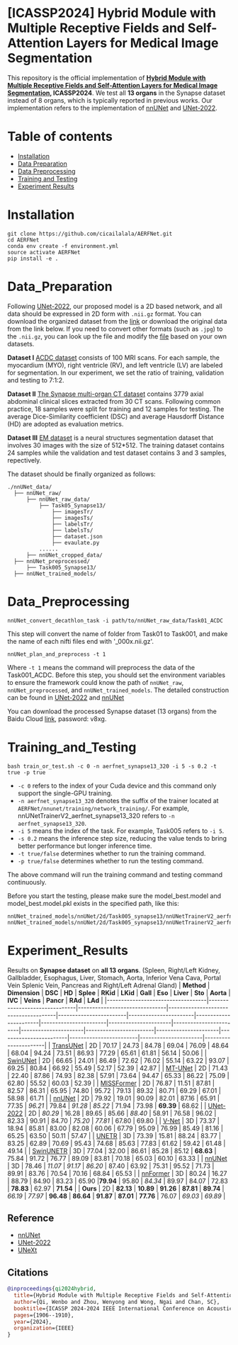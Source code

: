 # [ICASSP2024] Hybrid Module with Multiple Receptive Fields and Self-Attention Layers for Medical Image Segmentation

This repository is the official implementation of **[Hybrid Module with Multiple Receptive Fields and Self-Attention Layers for Medical Image Segmentation](https://ieeexplore.ieee.org/document/10445854), ICASSP2024**. We test all **13 organs** in the Synapse dataset instead of 8 organs, which is typically reported in previous works. Our implementation refers to the implementation of [nnUNet](https://github.com/MIC-DKFZ/nnUNet) and [UNet-2022](https://github.com/282857341/UNet-2022). 

# Table of contents  
- [Installation](#Installation) 
- [Data Preparation](#Data_Preparation)
- [Data Preprocessing](#Data_Preprocessing)
- [Training and Testing](#Training_and_Testing) 
- [Experiment Results](#Experiment_Results) 
# Installation
```
git clone https://github.com/cicailalala/AERFNet.git
cd AERFNet
conda env create -f environment.yml
source activate AERFNet
pip install -e .
```
# Data_Preparation
Following [UNet-2022](https://github.com/282857341/UNet-2022), our proposed model is a 2D based network, and all data should be expressed in 2D form with ```.nii.gz``` format. You can download the organized dataset from the [link](https://drive.google.com/drive/folders/1b4IVd9pOCFwpwoqfnVpsKZ6b3vfBNL6x?usp=sharing) or download the original data from the link below. If you need to convert other formats (such as ```.jpg```) to the ```.nii.gz```, you can look up the file and modify the [file](https://github.com/282857341/UNet-2022/blob/master/nnunet/dataset_conversion/Task120_ISIC.py) based on your own datasets.

**Dataset I**
[ACDC dataset](https://www.creatis.insa-lyon.fr/Challenge/acdc/) consists of 100 MRI scans. For each sample, the myocardium (MYO), right ventricle (RV), and left ventricle (LV) are labeled for segmentation. In our experiment, we set the ratio of training, validation and testing to 7:1:2.

**Dataset II**
[The Synapse multi-organ CT dataset](https://www.synapse.org/#!Synapse:syn3193805/wiki/217789) contains 3779 axial abdominal clinical slices extracted from 30 CT scans. Following common practice, 18 samples were split for training and 12 samples for testing. The average Dice-Similarity coefficient (DSC) and average Hausdorff Distance (HD) are adopted as evaluation metrics.

**Dataset III**
[EM dataset](https://imagej.net/events/isbi-2012-segmentation-challenge#training-data) is a neural structures segmentation dataset that involves 30 images with the size of 512*512. The training dataset contains 24 samples while the validation and test dataset contains 3 and 3 samples, repectively.

The dataset should be finally organized as follows:
```
./nnUNet_data/
  ├── nnUNet_raw/
      ├── nnUNet_raw_data/
          ├── Task05_Synapse13/
              ├── imagesTr/
              ├── imagesTs/
              ├── labelsTr/
              ├── labelsTs/
              ├── dataset.json
              ├── evaulate.py              
          ......
      ├── nnUNet_cropped_data/
  ├── nnUNet_preprocessed/
      ├── Task005_Synapse13/
  ├── nnUNet_trained_models/
```
# Data_Preprocessing
```
nnUNet_convert_decathlon_task -i path/to/nnUNet_raw_data/Task01_ACDC
```
This step will convert the name of folder from Task01 to Task001, and make the name of each nifti files end with '_000x.nii.gz'.
```
nnUNet_plan_and_preprocess -t 1
```
Where ```-t 1``` means the command will preprocess the data of the Task001_ACDC.
Before this step, you should set the environment variables to ensure the framework could know the path of ```nnUNet_raw```, ```nnUNet_preprocessed```, and ```nnUNet_trained_models```. 
The detailed construction can be found in [UNet-2022](https://github.com/282857341/UNet-2022) and [nnUNet](https://github.com/MIC-DKFZ/nnUNet/blob/master/documentation/setting_up_paths.md)

You can download the processed Synapse dataset (13 organs) from the Baidu Cloud [link](https://pan.baidu.com/s/1tGjMERRhxyCTeZAaEZgGIw), password: v8xg.

# Training_and_Testing
```
bash train_or_test.sh -c 0 -n aerfnet_synapse13_320 -i 5 -s 0.2 -t true -p true 
```
- ```-c 0``` refers to the index of your Cuda device and this command only support the single-GPU training.
- ```-n aerfnet_synapse13_320``` denotes the suffix of the trainer located at ```AERFNet/nnunet/training/network_training/```. For example, nnUNetTrainerV2_aerfnet_synapse13_320 refers to ```-n aerfnet_synapse13_320```.
- ```-i 5``` means the index of the task. For example, Task005 refers to ```-i 5```.
- ```-s 0.2``` means the inference step size, reducing the value tends to bring better performance but longer inference time.
- ```-t true/false``` determines whether to run the training command.
- ```-p true/false``` determines whether to run the testing command.

The above command will run the training command and testing command continuously.

Before you start the testing, please make sure the model_best.model and model_best.model.pkl exists in the specified path, like this:
```
nnUNet_trained_models/nnUNet/2d/Task005_synapse13/nnUNetTrainerV2_aerfnet_synapse13_320/fold_0/model_best.model
nnUNet_trained_models/nnUNet/2d/Task005_synapse13/nnUNetTrainerV2_aerfnet_synapse13_320/fold_0/model_best.model.pkl
```
# Experiment_Results
Results on **Synapse dataset** on **all 13 organs**. (Spleen, Right/Left Kidney, Gallbladder, Esophagus, Liver, Stomach, Aorta, Inferior Vena Cava, Portal Vein Splenic Vein, Pancreas and Right/Left Adrenal Gland)
| **Method**  | **Dimension** | **DSC** | **HD** | **Splee** | **RKid** | **LKid** | **Gall** | **Eso** | **Liver** | **Sto** | **Aorta** | **IVC** | **Veins** | **Pancr** | **RAd** | **LAd** |
|-----------------------------------|-------------------------------|-------------------------------|--------------------------------------|------------------------|-----------------------|-----------------------|-----------------------|----------------------|------------------------|----------------------|------------------------|----------------------|------------------------|------------------------|----------------------|----------------------|
| [TransUNet](https://arxiv.org/abs/1409.1556)    | 2D                            | 70.17                                | 24.73                  | 84.78                 | 69.04                 | 76.09                 | 48.64                | 68.04                  | 94.24                | 73.51                  | 86.93                | 77.29                  | 65.61                  | 61.81                | 56.14                | 50.06             |
| [SwinUNet](https://arxiv.org/abs/1409.1556)          | 2D                            | 66.65                                | 24.01                  | 86.49                 | 72.62                 | 76.02                 | 55.14                | 63.22                  | 93.07                | 69.25                  | 80.84                | 66.92                  | 55.49                  | 52.17                | 52.39                | 42.87             |
| [MT-UNet](https://arxiv.org/abs/1409.1556)             | 2D                            | 71.43                                | 22.40                  | 87.86                 | 74.93                 | 82.38                 | 57.91                | 73.64                  | 94.47                | 65.33                  | 86.22                | 75.09                  | 62.80                  | 55.52                | 60.03                | 52.39             |
| [MISSFormer](https://arxiv.org/abs/1409.1556)      | 2D                            | 76.87                                | 11.51                  | 87.81                 | 82.57                 | 86.31                 | 65.95                | 74.80                  | 95.72                | 79.13                  | 89.32                | 80.71                  | 69.29                  | 67.01                | 58.98                | 61.71             |
| [nnUNet](https://arxiv.org/abs/1409.1556)              | 2D                            | 79.92                                | 19.01                  | 90.09                 | 82.01                 | 87.16                 | 65.91                | 77.35                  | *96.21*    | 79.84                  | *91.28*    | *85.22*      | 71.94                  | 73.98                | **69.39**       | 68.62             |
| [UNet-2022](https://arxiv.org/abs/1409.1556)         | 2D                            | *80.29*                    | 16.28                  | 89.65                 | 85.66                 | *88.40*     | 58.91                | 76.58                  | 96.02                | 82.33                  | 90.91                | 84.70                  | *75.20*      | *77.81*    | 67.80                | 69.80             |
| [V-Net](https://arxiv.org/abs/1409.1556)       | 3D                            | 73.37                                | 18.94                  | 85.81                 | 83.00                 | 82.08                 | 60.06                | 67.79                  | 95.09                | 76.99                  | 85.49                | 81.16                  | 65.25                  | 63.50                | 50.11                | 57.47             |
| [UNETR](https://arxiv.org/abs/1409.1556) | 3D                            | 73.39                                | 15.81                  | 88.24                 | 83.77                 | 83.25                 | 62.89                | 70.69                  | 95.43                | 74.68                  | 85.63                | 77.83                  | 61.62                  | 59.42                | 61.48                | 49.14             |
| [SwinUNETR](https://arxiv.org/abs/1409.1556)    | 3D                            | 77.04                                | 32.00                  | 86.61                 | 85.28                 | 85.12                 | **68.63**       | 75.84                  | 91.72                | 76.77                  | 89.09                | 83.81                  | 70.18                  | 65.03                | 60.10                | 63.33             |
| [nnUNet](https://arxiv.org/abs/1409.1556)             | 3D                            | 78.46                                | *11.07*      | *91.17*     | *86.20*     | 87.40                 | 63.92                | 75.31                  | 95.52                | 71.73                  | 89.91                | 83.76                  | 70.54                  | 70.16                | 68.84                | 65.53             |
| [nnFormer](https://arxiv.org/abs/1409.1556)  | 3D                            | 80.24                                | 16.27                  | 88.79                 | 84.90                 | 83.23                 | 65.90                |**79.94**         | 95.80                | *84.34*      | 89.97                | 84.07                  | 72.83                  | **78.83**       | 62.97                | **71.54**    |
| **Ours**                     | 2D                            | **82.13**                       | **10.89**         | **91.26**        | **87.81**        | **89.74**        | *66.19*    | *77.97*      | **96.48**       | **86.64**         | **91.87**       | **87.01**         | **77.76**         | 76.07                | *69.03*    | *69.89* |


## Reference
* [nnUNet](https://github.com/MIC-DKFZ/nnUNet)
* [UNet-2022](https://github.com/282857341/UNet-2022) 
* [UNeXt](https://github.com/jeya-maria-jose/UNeXt-pytorch)
## Citations

```bibtex
@inproceedings{qi2024hybrid,
  title={Hybrid Module with Multiple Receptive Fields and Self-Attention Layers for Medical Image Segmentation},
  author={Qi, Wenbo and Zhou, Wenyong and Wong, Ngai and Chan, SC},
  booktitle={ICASSP 2024-2024 IEEE International Conference on Acoustics, Speech and Signal Processing (ICASSP)},
  pages={1906--1910},
  year={2024},
  organization={IEEE}
}
```
